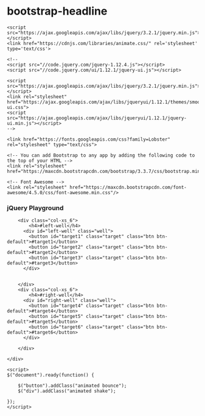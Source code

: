 # bootstrap-headline

<!DOCTYPE html>

<html>
<head>
    <title>Create a Bootstrap Headline</title>
    
    <script src="https://ajax.googleapis.com/ajax/libs/jquery/3.2.1/jquery.min.js"></script>
    <link href="https://cdnjs.com/libraries/animate.css/" rel='stylesheet' type='text/css'>
    
    <!--
    <script src="//code.jquery.com/jquery-1.12.4.js"></script>
    <script src="//code.jquery.com/ui/1.12.1/jquery-ui.js"></script>
    
    <script src="https://ajax.googleapis.com/ajax/libs/jquery/3.2.1/jquery.min.js"></script>
    <link rel="stylesheet" href="https://ajax.googleapis.com/ajax/libs/jqueryui/1.12.1/themes/smoothness/jquery-ui.css">
    <script src="https://ajax.googleapis.com/ajax/libs/jqueryui/1.12.1/jquery-ui.min.js"></script>
    -->
    
    <link href="https://fonts.googleapis.com/css?family=Lobster" rel="stylesheet" type="text/css">
    
    <!-- You can add Bootstrap to any app by adding the following code to the top of your HTML -->
    <link rel="stylesheet" href="https://maxcdn.bootstrapcdn.com/bootstrap/3.3.7/css/bootstrap.min.css"/>
    
    <!-- Font Awesome -->
    <link rel="stylesheet" href="https://maxcdn.bootstrapcdn.com/font-awesome/4.5.0/css/font-awesome.min.css"/>
    
</head>

<body>

<!-- Only change code above this line -->
<div class="container-fluid">
<h3 class="text-primary text-center" >jQuery Playground</h3>
    <div class="row">
        
        <div class="col-xs_6">
            <h4>#left-well</h4>
          <div id="left-well" class="well">
            <button id="target1" class="target" class="btn btn-default">#target1</button>
            <button id="target2" class="target" class="btn btn-default">#target2</button>
            <button id="target3" class="target" class="btn btn-default">#target3</button>
          </div>
            
            
        </div>
        <div class="col-xs_6">
            <h4>#right-well</h4>
          <div id="right-well" class="well">
            <button id="target4" class="target" class="btn btn-default">#target4</button>
            <button id="target5" class="target" class="btn btn-default">#target5</button>
            <button id="target6" class="target" class="btn btn-default">#target6</button>
          </div>
            
        </div>
        
    </div>
    
    <script>
    $("document").ready(function() {
        
        $("button").addClass("animated bounce");
        $("div").addClass("animated shake");
        
    });   
    </script>
</div>

</body>
</html>
